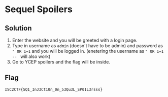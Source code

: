 Sequel Spoilers
===
## Solution
1. Enter the website and you will be greeted with a login page.
2. Type in username as `admin` (doesn't have to be admin) and password as `" OR 1=1` and you will be logged in. (enetering the username as `" OR 1=1 -- ` will also work)
3. Go to YCEP spoilers and the flag will be inside.

## Flag
```
ISC2CTF{SQ1_InJ3Ct10n_0n_53Qu3L_SP01L3rsss}
```